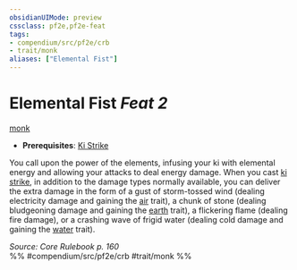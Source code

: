 ```yaml
---
obsidianUIMode: preview
cssclass: pf2e,pf2e-feat
tags:
- compendium/src/pf2e/crb
- trait/monk
aliases: ["Elemental Fist"]
---
```

# Elemental Fist  *Feat 2*  
[monk](../../Rules/traits/monk.md)  

- **Prerequisites**: [Ki Strike](ki-strike.md)

You call upon the power of the elements, infusing your ki with elemental energy and allowing your attacks to deal energy damage. When you cast [ki strike](../spells/ki-strike.md), in addition to the damage types normally available, you can deliver the extra damage in the form of a gust of storm-tossed wind (dealing electricity damage and gaining the [air](../../Rules/traits/air.md) trait), a chunk of stone (dealing bludgeoning damage and gaining the [earth](../../Rules/traits/earth.md) trait), a flickering flame (dealing fire damage), or a crashing wave of frigid water (dealing cold damage and gaining the [water](../../Rules/traits/water.md) trait).

*Source: Core Rulebook p. 160*  
%% #compendium/src/pf2e/crb #trait/monk %%